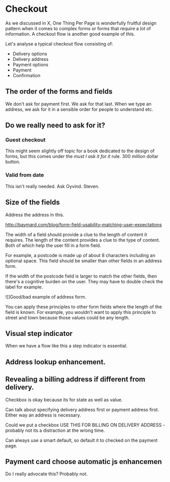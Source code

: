 # Checkout

As we discussed in X, One Thing Per Page is wonderfully fruitful design pattern when it comes to complex forms or forms that require a lot of information. A checkout flow is another good example of this.

Let's analyse a typical checkout flow consisting of:

- Delivery options
- Delivery address
- Payment options
- Payment
- Confirmation

## The order of the forms and fields

We don't ask for payment first. We ask for that last. When we type an address, we ask for it in a sensible order for people to understand etc.

## Do we really need to ask for it?

### Guest checkout

This might seem slightly off topic for a book dedicated to the design of forms, but this comes under the *must I ask it for it* rule. 300 million dollar button.

### Valid from date

This isn't really needed. Ask Oyvind. Steven.

## Size of the fields

Address the address in this.

http://baymard.com/blog/form-field-usability-matching-user-expectations

The width of a field should provide a clue to the length of content it requires. The length of the content provides a clue to the type of content. Both of which help the user fill in a form field.

For example, a postcode is made up of about 8 characters including an optional space. This field should be smaller than other fields in an address form.

If the width of the postcode field is larger to match the other fields, then there's a cognitive burden on the user. They may have to double check the label for example.

![]Good/bad example of address form.

You can apply these principles to other form fields where the length of the field is known. For example, you wouldn't want to apply this principle to street and town because those values could be any length.

## Visual step indicator

When we have a flow like this a step indicator is essential.

## Address lookup enhancement.

## Revealing a billing address if different from delivery.

Checkbox is okay because its for state as well as value.

Can talk about specifying delivery address first or payment address first. Either way an address is necessary.

Could we put a checkbox USE THIS FOR BILLING ON DELIVERY ADDRESS - probably not its a distraction at the wrong time.

Can always use a smart default, so default it to checked on the payment page.

## Payment card choose automatic js enhancemen

Do I really advocate this? Probably not.


